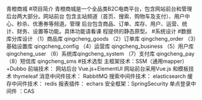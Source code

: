 青橙商城 #项目简介 青橙商城是一个全品类B2C电商平台，包含网站前台和管理后台两大部分。网站前台 包含主站频道（首页、搜索、购物车及支付）、用户中心、秒杀、优惠券等频道。管理 后台包含商品、订单、库存、用户、运营、统计、财务、设置等功能。具体功能请看课 程提供的静态原型。 #系统设计 #数据库分库设计 （1）商品库 qingcheng_goods （2）订单库 qingcheng_order （3）基础设置库 qingcheng_config （4）运营库 qingcheng_business （5）用户库 qingcheng_user （6）系统库qingcheng_system （7）支付库 qingcheng_pay （8）短信库 qingcheng_sms #技术选型 主框架技术：SSM（通用mapper）+Dubbo 前端技术： 网站后台 Vue.js+ElementUI 网站前台采用Vue.js 和模板技术 thymeleaf 消息中间件技术： RabbitMQ 搜索中间件技术： elasticsearch 缓存中间件技术： redis 报表插件： echars 安全框架：SpringSecurity 单点登录中间件 ：CAS
